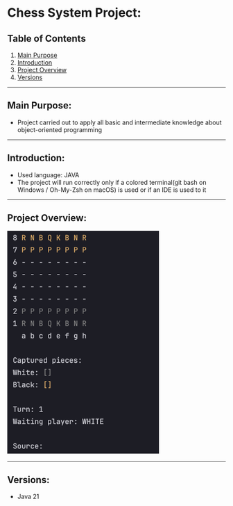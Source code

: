 # Chess System Project:

## Table of Contents

1. [Main Purpose](#main-purpose)
2. [Introduction](#introduction)
3. [Project Overview](#project-overview)
4. [Versions](#versions)

---

##  Main Purpose:

* Project carried out to apply all basic and intermediate knowledge about object-oriented programming

---

## Introduction:

* Used language: JAVA
* The project will run correctly only if a colored terminal(git bash on Windows / Oh-My-Zsh on macOS) is used or if an
  IDE is used to it

---

## Project Overview:
<img src="/src/assets/imgs/chess.png" alt="Chess Table" style="width: 350px;">

---

## Versions:
* Java 21
